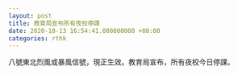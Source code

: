 ```yaml
---
layout: post
title: 教育局宣布所有夜校停課
date: 2020-10-13 16:54:41.000000000 +08:00
categories: rthk
---
```


八號東北烈風或暴風信號，現正生效。教育局宣布，所有夜校今日停課。
